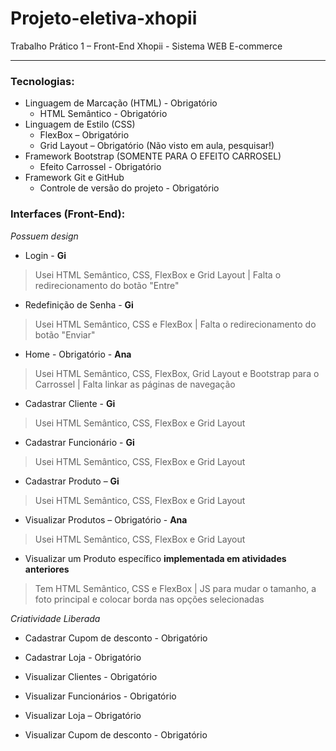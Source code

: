 # Projeto-eletiva-xhopii

Trabalho Prático 1 – Front-End
Xhopii - Sistema WEB E-commerce

------------------------------------------------------------------------------
### Tecnologias:

- Linguagem de Marcação (HTML) - Obrigatório
  - HTML Semântico - Obrigatório
- Linguagem de Estilo (CSS)
  - FlexBox – Obrigatório
  - Grid Layout – Obrigatório (Não visto em aula, pesquisar!)
- Framework Bootstrap (SOMENTE PARA O EFEITO CARROSEL)
  - Efeito Carrossel - Obrigatório
- Framework Git e GitHub
  - Controle de versão do projeto - Obrigatório

### Interfaces (Front-End):

_Possuem design_
- Login - **Gi**
> Usei HTML Semântico, CSS, FlexBox e Grid Layout | Falta o redirecionamento do botão "Entre"

- Redefinição de Senha - **Gi**
> Usei HTML Semântico, CSS e FlexBox | Falta o redirecionamento do botão "Enviar"

- Home - Obrigatório - **Ana**
> Usei HTML Semântico, CSS, FlexBox, Grid Layout e Bootstrap para o Carrossel | Falta linkar as páginas de navegação

- Cadastrar Cliente - **Gi**
>  Usei HTML Semântico, CSS, FlexBox e Grid Layout

- Cadastrar Funcionário - **Gi**
> Usei HTML Semântico, CSS, FlexBox e Grid Layout

- Cadastrar Produto – **Gi**
> Usei HTML Semântico, CSS, FlexBox e Grid Layout

- Visualizar Produtos – Obrigatório - **Ana**
> Usei HTML Semântico, CSS, FlexBox e Grid Layout

- Visualizar um Produto específico **implementada em atividades anteriores**
> Tem HTML Semântico, CSS e FlexBox | JS para mudar o tamanho, a foto principal e colocar borda nas opções selecionadas


_Criatividade Liberada_
- Cadastrar Cupom de desconto - Obrigatório
> 

- Cadastrar Loja - Obrigatório
> 

- Visualizar Clientes - Obrigatório
> 

- Visualizar Funcionários - Obrigatório
> 

- Visualizar Loja – Obrigatório
> 

- Visualizar Cupom de desconto - Obrigatório
> 
